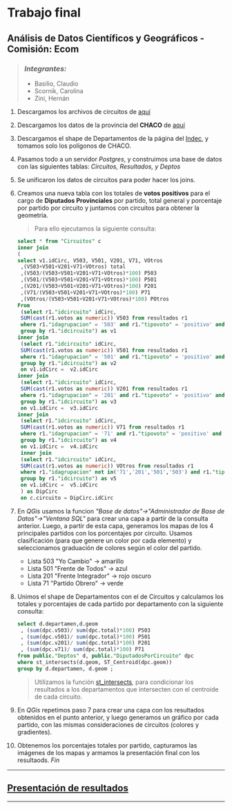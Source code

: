 # Trabajo final

## Análisis de Datos Científicos y Geográficos - Comisión: Ecom

> ### _Integrantes:_
>
> - Basilio, Claudio
> - Scornik, Carolina
> - Zini, Hernán

1. Descargamos los archivos de circuitos de [aquí](https://mapa2.electoral.gov.ar/descargas)
2. Descargamos los datos de la provincia del **CHACO** de [aquí](https://www.argentina.gob.ar/elecciones/resultados-del-recuento-provisional-de-las-elecciones-paso)
3. Descargamos el shape de Departamentos de la página del [Indec](https://www.indec.gob.ar/ftp/cuadros/territorio/codgeo/Codgeo_Pais_x_dpto_con_datos.zip), y tomamos solo los polígonos de CHACO.
4. Pasamos todo a un servidor _Postgres_, y construimos una base de datos con las siguientes tablas: _Circuitos, Resultados, y Deptos_
5. Se unificaron los datos de circuitos para poder hacer los joins.
6. Creamos una nueva tabla con los totales de **votos positivos** para el cargo de **Diputados Provinciales** por partido, total general y porcentaje por partido por circuito y juntamos con circuitos para obtener la geometría.

   > Para ello ejecutamos la siguiente consulta:

   ```sql
   select * from "Circuitos" c
   inner join
   (
   select v1.idCirc, V503, V501, V201, V71, VOtros
   	,(V503+V501+V201+V71+VOtros) total
   	,(V503/(V503+V501+V201+V71+VOtros)*100) P503
   	,(V501/(V503+V501+V201+V71+VOtros)*100) P501
   	,(V201/(V503+V501+V201+V71+VOtros)*100) P201
   	,(V71/(V503+V501+V201+V71+VOtros)*100) P71
   	,(VOtros/(V503+V501+V201+V71+VOtros)*100) POtros
   From
   	(select r1."idcircuito" idCirc,
   	SUM(cast(r1.votos as numeric)) V503 from resultados r1
   	where r1."idagrupacion" = '503' and r1."tipovoto" = 'positivo' and r1."idcargo" = '6' -- 6 = DIPUTADO PROVINCIAL
   	group by r1."idcircuito") as v1
   inner join
   	(select r1."idcircuito" idCirc,
   	SUM(cast(r1.votos as numeric)) V501 from resultados r1
   	where r1."idagrupacion" = '501' and r1."tipovoto" = 'positivo' and r1."idcargo" = '6'
   	group by r1."idcircuito") as v2
   	on v1.idCirc =  v2.idCirc
   inner join
   	(select r1."idcircuito" idCirc,
   	SUM(cast(r1.votos as numeric)) V201 from resultados r1
   	where r1."idagrupacion" = '201' and r1."tipovoto" = 'positivo' and r1."idcargo" = '6'
   	group by r1."idcircuito") as v3
   	on v1.idCirc =  v3.idCirc
   inner join
   	(select r1."idcircuito" idCirc,
   	SUM(cast(r1.votos as numeric)) V71 from resultados r1
   	where r1."idagrupacion" = '71' and r1."tipovoto" = 'positivo' and r1."idcargo" = '6'
   	group by r1."idcircuito") as v4
   	on v1.idCirc =  v4.idCirc
   	inner join
   	(select r1."idcircuito" idCirc,
   	SUM(cast(r1.votos as numeric)) VOtros from resultados r1
   	where r1."idagrupacion" not in('71','201','501','503') and r1."tipovoto" = 'positivo' and r1."idcargo" = '6'
   	group by r1."idcircuito") as v5
   	on v1.idCirc =  v5.idCirc
   	) as DipCirc
   	on c.circuito = DipCirc.idCirc
   ```

7. En _QGis_ usamos la funcion _"Base de datos"->"Administrador de Base de Datos"->"Ventana SQL"_ para crear una capa a partir de la consulta anterior.
   Luego, a partir de esta capa, generamos los mapas de los 4 principales partidos con los porcentajes por circuito.
   Usamos clasificación (para que genere un color por cada elemento) y seleccionamos graduación de colores según el color del partido.

   - Lista 503 "Yo Cambio" -> amarillo
   - Lista 501 "Frente de Todos" -> azul
   - Lista 201 "Frente Integrador" -> rojo oscuro
   - Lista 71 "Partido Obrero" -> verde

8. Unimos el shape de Departamentos con el de Circuitos y calculamos los totales y porcentajes de cada partido por departamento con la siguiente consulta:

   ```sql
   select d.departamen,d.geom
   	, (sum(dpc.v503)/ sum(dpc.total)*100) P503
   	, (sum(dpc.v501)/ sum(dpc.total)*100) P501
   	, (sum(dpc.v201)/ sum(dpc.total)*100) P201
   	, (sum(dpc.v71)/ sum(dpc.total)*100) P71
   from public."Deptos" d, public."DiputadosPorCircuito" dpc
   where st_intersects(d.geom, ST_Centroid(dpc.geom))
   group by d.departamen, d.geom ;
   ```

   > Utilizamos la función [st_intersects](https://postgis.net/docs/ST_Intersects.html), para condicionar los resultados a los departamentos que intersecten con el centroide de cada circuito.

9. En _QGis_ repetimos paso 7 para crear una capa con los resultados obtenidos en el punto anterior, y luego generamos un gráfico por cada partido, con las mismas consideraciones de circuitos (colores y gradientes).

10. Obtenemos los porcentajes totales por partido, capturamos las imágenes de los mapas y armamos la presentación final con los resultaods. _Fin_

___
## [Presentación de resultados](https://docs.google.com/presentation/d/1zTNuTZG0n5dKC6Z9aozAA6-pREvnwd6S1KLecAKHrfo/edit?usp=sharing)
___

